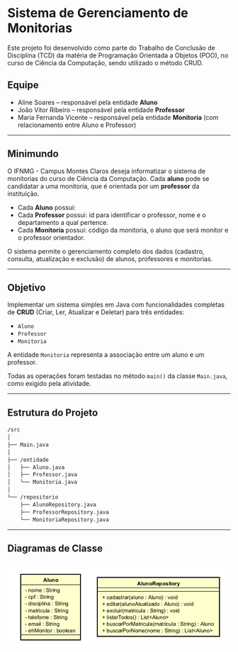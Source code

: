 # Sistema de Gerenciamento de Monitorias 

Este projeto foi desenvolvido como parte do Trabalho de Conclusão de Disciplina (TCD) da matéria de Programação Orientada a Objetos (POO), no curso de Ciência da Computação, sendo utilizado o método CRUD.

## Equipe

- Aline Soares – responsável pela entidade **Aluno**
- João Vitor Ribeiro – responsável pela entidade **Professor**
- Maria Fernanda Vicente – responsável pela entidade **Monitoria** (com relacionamento entre Aluno e Professor)

---

## Minimundo

O IFNMG - Campus Montes Claros deseja informatizar o sistema de monitorias do curso de Ciência da Computação. Cada **aluno** pode se candidatar a uma monitoria, que é orientada por um **professor** da instituição.

- Cada **Aluno** possui: 
- Cada **Professor** possui: id para identificar o professor, nome e o departamento a qual pertence.
- Cada **Monitoria** possui: código da monitoria, o aluno que será monitor e o professor orientador.

O sistema permite o gerenciamento completo dos dados (cadastro, consulta, atualização e exclusão) de alunos, professores e monitorias.

---

## Objetivo

Implementar um sistema simples em Java com funcionalidades completas de **CRUD** (Criar, Ler, Atualizar e Deletar) para três entidades:

- `Aluno`
- `Professor`
- `Monitoria`

A entidade `Monitoria` representa a associação entre um aluno e um professor.

Todas as operações foram testadas no método `main()` da classe `Main.java`, como exigido pela atividade.

---

## Estrutura do Projeto

```bash
/src
│
├── Main.java
│
├── /entidade
│   ├── Aluno.java
│   ├── Professor.java
│   └── Monitoria.java
│
└── /repositorio
    ├── AlunoRepository.java
    ├── ProfessorRepository.java
    └── MonitoriaRepository.java
```
---

## Diagramas de Classe

![alt text](image.png)
